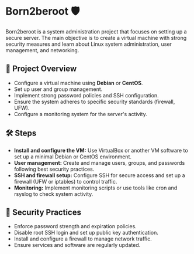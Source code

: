 # Born2beroot 🛡️

Born2beroot is a system administration project that focuses on setting up a secure server. The main objective is to create a virtual machine with strong security measures and learn about Linux system administration, user management, and networking.

## 🔧 Project Overview

- Configure a virtual machine using **Debian** or **CentOS**.
- Set up user and group management.
- Implement strong password policies and SSH configuration.
- Ensure the system adheres to specific security standards (firewall, UFW).
- Configure a monitoring system for the server's activity.

## 🛠️ Steps

- **Install and configure the VM:** Use VirtualBox or another VM software to set up a minimal Debian or CentOS environment.
- **User management:** Create and manage users, groups, and passwords following best security practices.
- **SSH and firewall setup:** Configure SSH for secure access and set up a firewall (UFW or iptables) to control traffic.
- **Monitoring:** Implement monitoring scripts or use tools like cron and rsyslog to check system activity.

## 📄 Security Practices
- Enforce password strength and expiration policies.
- Disable root SSH login and set up public key authentication.
- Install and configure a firewall to manage network traffic.
- Ensure services and software are regularly updated.
